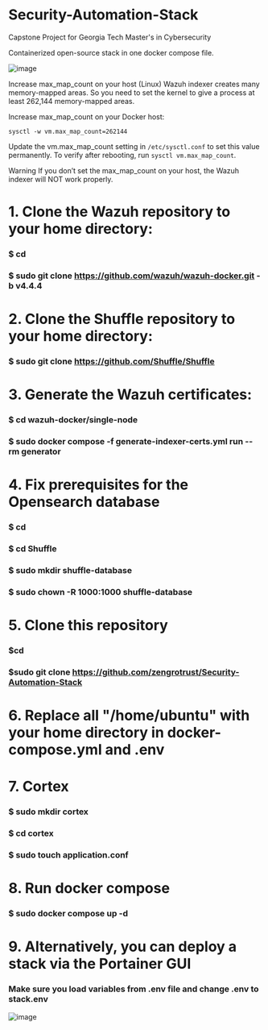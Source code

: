 # Security-Automation-Stack
Capstone Project for Georgia Tech Master's in Cybersecurity

Containerized open-source stack in one docker compose file.

![image](https://github.com/zengrotrust/Security-Automation-Stack/assets/19690744/8c4a7061-8cf1-4eaf-a529-59326bb88646)

Increase max_map_count on your host (Linux)
Wazuh indexer creates many memory-mapped areas. So you need to set the kernel to give a process at least 262,144 memory-mapped areas.

Increase max_map_count on your Docker host:

`sysctl -w vm.max_map_count=262144`

Update the vm.max_map_count setting in `/etc/sysctl.conf` to set this value permanently. To verify after rebooting, run `sysctl vm.max_map_count`.

Warning If you don’t set the max_map_count on your host, the Wazuh indexer will NOT work properly.


# 1. Clone the Wazuh repository to your home directory:
### $ cd
### $ sudo git clone https://github.com/wazuh/wazuh-docker.git -b v4.4.4

# 2. Clone the Shuffle repository to your home directory:
### $ sudo git clone https://github.com/Shuffle/Shuffle

# 3. Generate the Wazuh certificates:
### $ cd wazuh-docker/single-node
### $ sudo docker compose -f generate-indexer-certs.yml run --rm generator

# 4. Fix prerequisites for the Opensearch database
### $ cd
### $ cd Shuffle
### $ sudo mkdir shuffle-database
### $ sudo chown -R 1000:1000 shuffle-database

# 5. Clone this repository
### $cd
### $sudo git clone https://github.com/zengrotrust/Security-Automation-Stack

# 6. Replace all "/home/ubuntu" with your home directory in docker-compose.yml and .env

# 7. Cortex
### $ sudo mkdir cortex
### $ cd cortex
### $ sudo touch application.conf

# 8. Run docker compose
### $ sudo docker compose up -d

# 9. Alternatively, you can deploy a stack via the Portainer GUI
### Make sure you load variables from .env file and change .env to stack.env

![image](https://github.com/zengrotrust/Security-Automation-Stack/assets/19690744/37db88c2-4ece-4aa3-aeca-b3673b1154cb)

